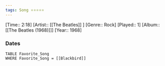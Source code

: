 ```yaml
---
tags: Song ⭐⭐⭐⭐⭐ 
---
```

[Time:: 2:18]
[Artist:: [[The Beatles]] ]
[Genre:: Rock]
[Played:: 1]
[Album:: [[The Beatles (1968)]]]
[Year:: 1968]
### Dates
````dataview
TABLE Favorite_Song
WHERE Favorite_Song = [[Blackbird]]
````